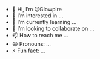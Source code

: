 - 👋 Hi, I’m @Glowpire
- 👀 I’m interested in ...
- 🌱 I’m currently learning ...
- 💞️ I’m looking to collaborate on ...
- 📫 How to reach me ...
- 😄 Pronouns: ...
- ⚡ Fun fact: ...

<!---
Glowpire/Glowpire is a ✨ special ✨ repository because its `README.md` (this file) appears on your GitHub profile.
You can click the Preview link to take a look at your changes.
--->
